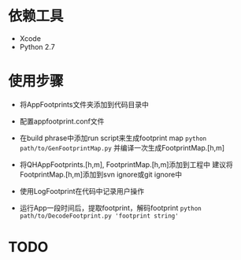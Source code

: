 # 依赖工具
* Xcode
* Python 2.7

# 使用步骤
* 将AppFootprints文件夹添加到代码目录中

* 配置appfootprint.conf文件

* 在build phrase中添加run script来生成footprint map
  `python path/to/GenFootprintMap.py`
  并编译一次生成FootprintMap.[h,m]

* 将QHAppFootprints.[h,m], FootprintMap.[h,m]添加到工程中
  建议将FootprintMap.[h,m]添加到svn ignore或git ignore中

* 使用LogFootprint在代码中记录用户操作

* 运行App一段时间后，提取footprint，解码footprint
`python path/to/DecodeFootprint.py 'footprint string'`

# TODO
